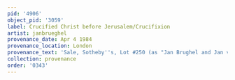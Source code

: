 ```yaml
---
pid: '4906'
object_pid: '3059'
label: Crucified Christ before Jerusalem/Crucifixion
artist: janbrueghel
provenance_date: Apr 4 1984
provenance_location: London
provenance_text: 'Sale, Sotheby''s, Lot #250 (as "Jan Brughel and Jan van Balen (1983)")'
collection: provenance
order: '0343'
---
```

